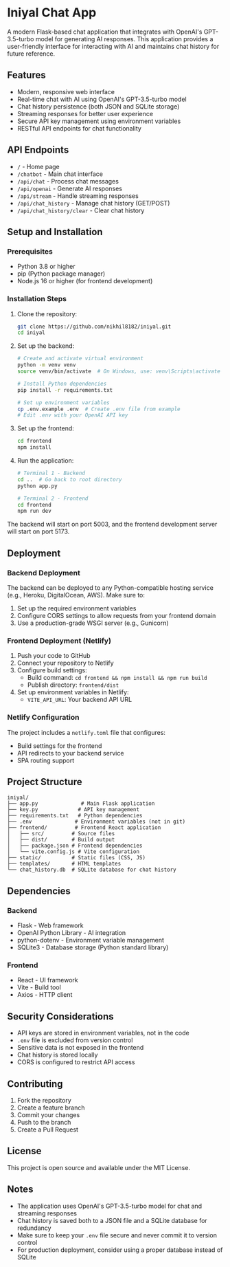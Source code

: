 # Iniyal Chat App

A modern Flask-based chat application that integrates with OpenAI's GPT-3.5-turbo model for generating AI responses. This application provides a user-friendly interface for interacting with AI and maintains chat history for future reference.

## Features
- Modern, responsive web interface
- Real-time chat with AI using OpenAI's GPT-3.5-turbo model
- Chat history persistence (both JSON and SQLite storage)
- Streaming responses for better user experience
- Secure API key management using environment variables
- RESTful API endpoints for chat functionality

## API Endpoints
- `/` - Home page
- `/chatbot` - Main chat interface
- `/api/chat` - Process chat messages
- `/api/openai` - Generate AI responses
- `/api/stream` - Handle streaming responses
- `/api/chat_history` - Manage chat history (GET/POST)
- `/api/chat_history/clear` - Clear chat history

## Setup and Installation

### Prerequisites
- Python 3.8 or higher
- pip (Python package manager)
- Node.js 16 or higher (for frontend development)

### Installation Steps
1. Clone the repository:
   ```bash
   git clone https://github.com/nikhil8182/iniyal.git
   cd iniyal
   ```

2. Set up the backend:
   ```bash
   # Create and activate virtual environment
   python -m venv venv
   source venv/bin/activate  # On Windows, use: venv\Scripts\activate

   # Install Python dependencies
   pip install -r requirements.txt

   # Set up environment variables
   cp .env.example .env  # Create .env file from example
   # Edit .env with your OpenAI API key
   ```

3. Set up the frontend:
   ```bash
   cd frontend
   npm install
   ```

4. Run the application:
   ```bash
   # Terminal 1 - Backend
   cd ..  # Go back to root directory
   python app.py

   # Terminal 2 - Frontend
   cd frontend
   npm run dev
   ```

The backend will start on port 5003, and the frontend development server will start on port 5173.

## Deployment

### Backend Deployment
The backend can be deployed to any Python-compatible hosting service (e.g., Heroku, DigitalOcean, AWS). Make sure to:
1. Set up the required environment variables
2. Configure CORS settings to allow requests from your frontend domain
3. Use a production-grade WSGI server (e.g., Gunicorn)

### Frontend Deployment (Netlify)
1. Push your code to GitHub
2. Connect your repository to Netlify
3. Configure build settings:
   - Build command: `cd frontend && npm install && npm run build`
   - Publish directory: `frontend/dist`
4. Set up environment variables in Netlify:
   - `VITE_API_URL`: Your backend API URL

### Netlify Configuration
The project includes a `netlify.toml` file that configures:
- Build settings for the frontend
- API redirects to your backend service
- SPA routing support

## Project Structure
```
iniyal/
├── app.py              # Main Flask application
├── key.py             # API key management
├── requirements.txt   # Python dependencies
├── .env              # Environment variables (not in git)
├── frontend/         # Frontend React application
│   ├── src/         # Source files
│   ├── dist/        # Build output
│   ├── package.json # Frontend dependencies
│   └── vite.config.js # Vite configuration
├── static/          # Static files (CSS, JS)
├── templates/       # HTML templates
└── chat_history.db  # SQLite database for chat history
```

## Dependencies
### Backend
- Flask - Web framework
- OpenAI Python Library - AI integration
- python-dotenv - Environment variable management
- SQLite3 - Database storage (Python standard library)

### Frontend
- React - UI framework
- Vite - Build tool
- Axios - HTTP client

## Security Considerations
- API keys are stored in environment variables, not in the code
- `.env` file is excluded from version control
- Sensitive data is not exposed in the frontend
- Chat history is stored locally
- CORS is configured to restrict API access

## Contributing
1. Fork the repository
2. Create a feature branch
3. Commit your changes
4. Push to the branch
5. Create a Pull Request

## License
This project is open source and available under the MIT License.

## Notes
- The application uses OpenAI's GPT-3.5-turbo model for chat and streaming responses
- Chat history is saved both to a JSON file and a SQLite database for redundancy
- Make sure to keep your `.env` file secure and never commit it to version control
- For production deployment, consider using a proper database instead of SQLite 